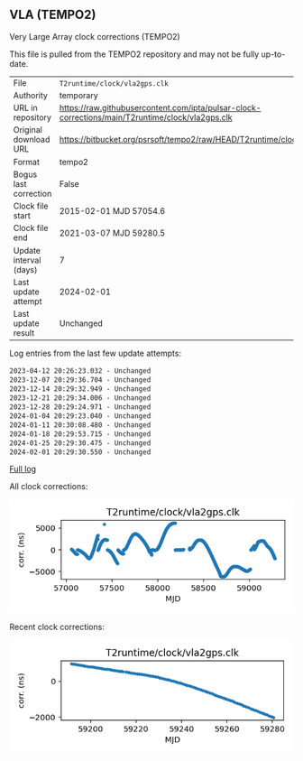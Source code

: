 
## VLA (TEMPO2)

Very Large Array clock corrections (TEMPO2)

This file is pulled from the TEMPO2 repository and may not be fully
up-to-date.

|     |     |
|:--- |:--- |
| File | `T2runtime/clock/vla2gps.clk` |
| Authority | temporary |
| URL in repository | <https://raw.githubusercontent.com/ipta/pulsar-clock-corrections/main/T2runtime/clock/vla2gps.clk> |
| Original download URL | <https://bitbucket.org/psrsoft/tempo2/raw/HEAD/T2runtime/clock/vla2gps.clk> |
| Format | tempo2 |
| Bogus last correction | False |
| Clock file start | 2015-02-01 MJD 57054.6 |
| Clock file end | 2021-03-07 MJD 59280.5 |
| Update interval (days) | 7 |
| Last update attempt | 2024-02-01 |
| Last update result | Unchanged |

Log entries from the last few update attempts:
```
2023-04-12 20:26:23.032 - Unchanged
2023-12-07 20:29:36.704 - Unchanged
2023-12-14 20:29:32.949 - Unchanged
2023-12-21 20:29:34.006 - Unchanged
2023-12-28 20:29:24.971 - Unchanged
2024-01-04 20:29:23.040 - Unchanged
2024-01-11 20:30:08.480 - Unchanged
2024-01-18 20:29:53.715 - Unchanged
2024-01-25 20:29:30.475 - Unchanged
2024-02-01 20:29:30.550 - Unchanged
```
[Full log](https://raw.githubusercontent.com/ipta/pulsar-clock-corrections/main/log/T2runtime/clock/vla2gps.clk.log)


All clock corrections:

![plot of all clock corrections](vla2gps.clk.png "All corrections")

Recent clock corrections:

![plot of recent clock corrections](vla2gps.clk.short.png "Recent corrections")

